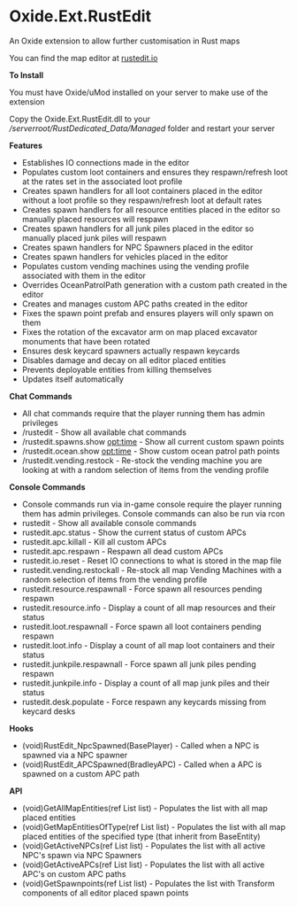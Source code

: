 # Oxide.Ext.RustEdit
An Oxide extension to allow further customisation in Rust maps

You can find the map editor at [rustedit.io](https://www.rustedit.io "rustedit.io")

**To Install**

You must have Oxide/uMod installed on your server to make use of the extension

Copy the Oxide.Ext.RustEdit.dll to your */serverroot/RustDedicated_Data/Managed* folder and restart your server

**Features**
* Establishes IO connections made in the editor
* Populates custom loot containers and ensures they respawn/refresh loot at the rates set in the associated loot profile
* Creates spawn handlers for all loot containers placed in the editor without a loot profile so they respawn/refresh loot at default rates
* Creates spawn handlers for all resource entities placed in the editor so manually placed resources will respawn
* Creates spawn handlers for all junk piles placed in the editor so manually placed junk piles will respawn
* Creates spawn handlers for NPC Spawners placed in the editor
* Creates spawn handlers for vehicles placed in the editor
* Populates custom vending machines using the vending profile associated with them in the editor
* Overrides OceanPatrolPath generation with a custom path created in the editor
* Creates and manages custom APC paths created in the editor
* Fixes the spawn point prefab and ensures players will only spawn on them
* Fixes the rotation of the excavator arm on map placed excavator monuments that have been rotated
* Ensures desk keycard spawners actually respawn keycards
* Disables damage and decay on all editor placed entities
* Prevents deployable entities from killing themselves
* Updates itself automatically

**Chat Commands**
* All chat commands require that the player running them has admin privileges
* /rustedit - Show all available chat commands
* /rustedit.spawns.show <opt:time> - Show all current custom spawn points
* /rustedit.ocean.show <opt:time> - Show custom ocean patrol path points
* /rustedit.vending.restock - Re-stock the vending machine you are looking at with a random selection of items from the vending profile

**Console Commands**
* Console commands run via in-game console require the player running them has admin privileges. Console commands can also be run via rcon
* rustedit - Show all available console commands
* rustedit.apc.status - Show the current status of custom APCs
* rustedit.apc.killall - Kill all custom APCs
* rustedit.apc.respawn - Respawn all dead custom APCs
* rustedit.io.reset - Reset IO connections to what is stored in the map file
* rustedit.vending.restockall - Re-stock all map Vending Machines with a random selection of items from the vending profile
* rustedit.resource.respawnall - Force spawn all resources pending respawn
* rustedit.resource.info - Display a count of all map resources and their status
* rustedit.loot.respawnall - Force spawn all loot containers pending respawn
* rustedit.loot.info - Display a count of all map loot containers and their status
* rustedit.junkpile.respawnall - Force spawn all junk piles pending respawn
* rustedit.junkpile.info - Display a count of all map junk piles and their status
* rustedit.desk.populate - Force respawn any keycards missing from keycard desks

**Hooks**
* (void)RustEdit_NpcSpawned(BasePlayer) - Called when a NPC is spawned via a NPC spawner
* (void)RustEdit_APCSpawned(BradleyAPC) - Called when a APC is spawned on a custom APC path

**API**
* (void)GetAllMapEntities(ref List<BaseEntity> list) - Populates the list with all map placed entities
* (void)GetMapEntitiesOfType<T>(ref List<T> list) - Populates the list with all map placed entities of the specified type (that inherit from BaseEntity)
* (void)GetActiveNPCs(ref List<BaseCombatEntity> list) - Populates the list with all active NPC's spawn via NPC Spawners
* (void)GetActiveAPCs(ref List<BradleyAPC> list) - Populates the list with all active APC's on custom APC paths
* (void)GetSpawnpoints(ref List<Transform> list) - Populates the list with Transform components of all editor placed spawn points
